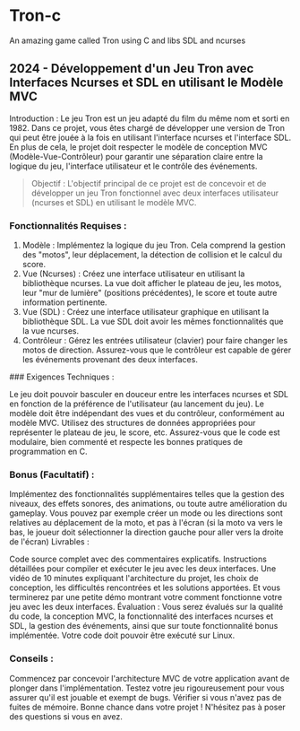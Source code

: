 # Tron-c
An amazing game called Tron using C and libs SDL and ncurses



## 2024 - Développement d'un Jeu Tron avec Interfaces Ncurses et SDL en utilisant le Modèle MVC
Introduction : Le jeu Tron est un jeu adapté du film du même nom et sorti en 1982. Dans ce projet, vous êtes chargé de développer une version de Tron qui peut être jouée à la fois en utilisant l'interface ncurses et l'interface SDL. En plus de cela, le projet doit respecter le modèle de conception MVC (Modèle-Vue-Contrôleur) pour garantir une séparation claire entre la logique du jeu, l'interface utilisateur et le contrôle des événements.

> Objectif : L'objectif principal de ce projet est de concevoir et de développer un jeu Tron fonctionnel avec deux interfaces utilisateur (ncurses et SDL) en utilisant le modèle MVC.

### Fonctionnalités Requises :

1. Modèle : Implémentez la logique du jeu Tron. Cela comprend la gestion des "motos", leur déplacement, la détection de collision et le calcul du score.
2. Vue (Ncurses) : Créez une interface utilisateur en utilisant la bibliothèque ncurses. La vue doit afficher le plateau de jeu, les motos, leur "mur de lumière" (positions précédentes), le score et toute autre information pertinente.
3. Vue (SDL) : Créez une interface utilisateur graphique en utilisant la bibliothèque SDL. La vue SDL doit avoir les mêmes fonctionnalités que la vue ncurses.
4. Contrôleur : Gérez les entrées utilisateur (clavier) pour faire changer les motos de direction. Assurez-vous que le contrôleur est capable de gérer les événements provenant des deux interfaces.

### Exigences Techniques :

Le jeu doit pouvoir basculer en douceur entre les interfaces ncurses et SDL en fonction de la préférence de l'utilisateur (au lancement du jeu).
Le modèle doit être indépendant des vues et du contrôleur, conformément au modèle MVC.
Utilisez des structures de données appropriées pour représenter le plateau de jeu, le score, etc.
Assurez-vous que le code est modulaire, bien commenté et respecte les bonnes pratiques de programmation en C.

### Bonus (Facultatif) :

Implémentez des fonctionnalités supplémentaires telles que la gestion des niveaux, des effets sonores, des animations, ou toute autre amélioration du gameplay. Vous pouvez par exemple créer un mode ou les directions sont relatives au déplacement de la moto, et pas à l'écran (si la moto va vers le bas, le joueur doit sélectionner la direction gauche pour aller vers la droite de l'écran)
Livrables :

Code source complet avec des commentaires explicatifs.
Instructions détaillées pour compiler et exécuter le jeu avec les deux interfaces.
Une vidéo de 10 minutes expliquant l'architecture du projet, les choix de conception, les difficultés rencontrées et les solutions apportées. Et vous terminerez par une petite démo montrant votre comment fonctionne votre jeu avec les deux interfaces.
Évaluation : Vous serez évalués sur la qualité du code, la conception MVC, la fonctionnalité des interfaces ncurses et SDL, la gestion des événements, ainsi que sur toute fonctionnalité bonus implémentée. Votre code doit pouvoir être exécuté sur Linux.

### Conseils :

Commencez par concevoir l'architecture MVC de votre application avant de plonger dans l'implémentation.
Testez votre jeu rigoureusement pour vous assurer qu'il est jouable et exempt de bugs. Vérifier si vous n'avez pas de fuites de mémoire.
Bonne chance dans votre projet ! N'hésitez pas à poser des questions si vous en avez.
```
